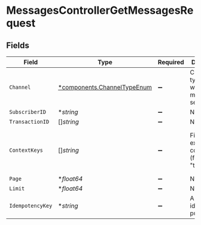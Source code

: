 # MessagesControllerGetMessagesRequest


## Fields

| Field                                                                     | Type                                                                      | Required                                                                  | Description                                                               | Example                                                                   |
| ------------------------------------------------------------------------- | ------------------------------------------------------------------------- | ------------------------------------------------------------------------- | ------------------------------------------------------------------------- | ------------------------------------------------------------------------- |
| `Channel`                                                                 | [*components.ChannelTypeEnum](../../models/components/channeltypeenum.md) | :heavy_minus_sign:                                                        | Channel type through which the message is sent                            |                                                                           |
| `SubscriberID`                                                            | **string*                                                                 | :heavy_minus_sign:                                                        | N/A                                                                       |                                                                           |
| `TransactionID`                                                           | []*string*                                                                | :heavy_minus_sign:                                                        | N/A                                                                       |                                                                           |
| `ContextKeys`                                                             | []*string*                                                                | :heavy_minus_sign:                                                        | Filter by exact context keys (format: "type:id")                          | [<br/>"tenant:org-123",<br/>"region:us-east-1"<br/>]                      |
| `Page`                                                                    | **float64*                                                                | :heavy_minus_sign:                                                        | N/A                                                                       |                                                                           |
| `Limit`                                                                   | **float64*                                                                | :heavy_minus_sign:                                                        | N/A                                                                       |                                                                           |
| `IdempotencyKey`                                                          | **string*                                                                 | :heavy_minus_sign:                                                        | A header for idempotency purposes                                         |                                                                           |